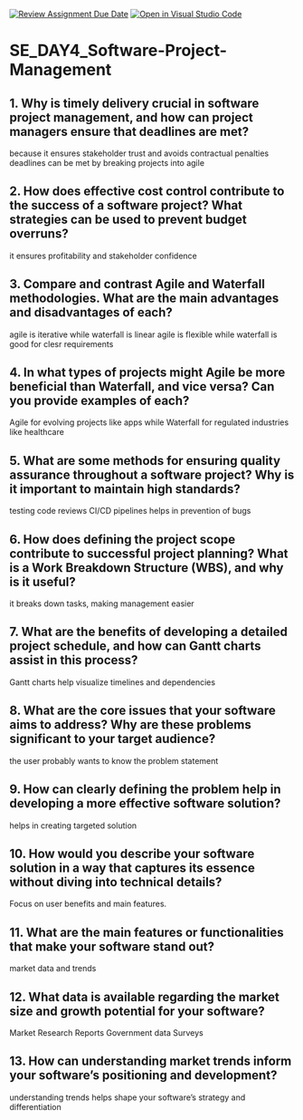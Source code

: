 [![Review Assignment Due Date](https://classroom.github.com/assets/deadline-readme-button-22041afd0340ce965d47ae6ef1cefeee28c7c493a6346c4f15d667ab976d596c.svg)](https://classroom.github.com/a/9pw6JKcu)
[![Open in Visual Studio Code](https://classroom.github.com/assets/open-in-vscode-2e0aaae1b6195c2367325f4f02e2d04e9abb55f0b24a779b69b11b9e10269abc.svg)](https://classroom.github.com/online_ide?assignment_repo_id=18878218&assignment_repo_type=AssignmentRepo)
# SE_DAY4_Software-Project-Management
## 1. Why is timely delivery crucial in software project management, and how can project managers ensure that deadlines are met?
because it ensures stakeholder trust and avoids contractual penalties
deadlines can be met by breaking projects into agile
## 2. How does effective cost control contribute to the success of a software project? What strategies can be used to prevent budget overruns?
it ensures profitability and stakeholder confidence
## 3. Compare and contrast Agile and Waterfall methodologies. What are the main advantages and disadvantages of each?
 agile is iterative while waterfall is linear
 agile is  flexible while waterfall is good for clesr requirements
## 4. In what types of projects might Agile be more beneficial than Waterfall, and vice versa? Can you provide examples of each?
Agile for evolving projects like apps while Waterfall for regulated industries like healthcare
## 5. What are some methods for ensuring quality assurance throughout a software project? Why is it important to maintain high standards?
testing
code reviews
CI/CD pipelines
helps in prevention of bugs
## 6. How does defining the project scope contribute to successful project planning? What is a Work Breakdown Structure (WBS), and why is it useful?
it breaks down tasks, making management easier
## 7. What are the benefits of developing a detailed project schedule, and how can Gantt charts assist in this process?
Gantt charts help visualize timelines and dependencies
## 8. What are the core issues that your software aims to address? Why are these problems significant to your target audience?
the  user probably wants to know the problem statement
## 9. How can clearly defining the problem help in developing a more effective software solution?
helps in creating targeted solution
## 10. How would you describe your software solution in a way that captures its essence without diving into technical details?
Focus on user benefits and main features.
## 11. What are the main features or functionalities that make your software stand out?
market data and trends
## 12. What data is available regarding the market size and growth potential for your software?
Market Research Reports
Government data
Surveys

## 13. How can understanding market trends inform your software’s positioning and development?
understanding trends helps shape your software’s strategy and differentiation

